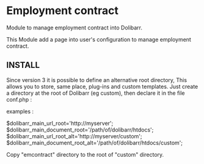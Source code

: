 Employment contract
============================

Module to manage employment contract into Dolibarr.

This Module add a page into user's configuration to manage employment contract.

INSTALL
-------

Since version 3 it is possible to define an alternative root directory,
This allows you to store, same place, plug-ins and custom templates.
Just create a directory at the root of Dolibarr (eg custom),
then declare it in the file conf.php :

examples :

$dolibarr_main_url_root='http://myserver';
$dolibarr_main_document_root='/path/of/dolibarr/htdocs';
$dolibarr_main_url_root_alt='http://myserver/custom';
$dolibarr_main_document_root_alt='/path/of/dolibarr/htdocs/custom';

Copy "emcontract" directory to the root of "custom" directory.
